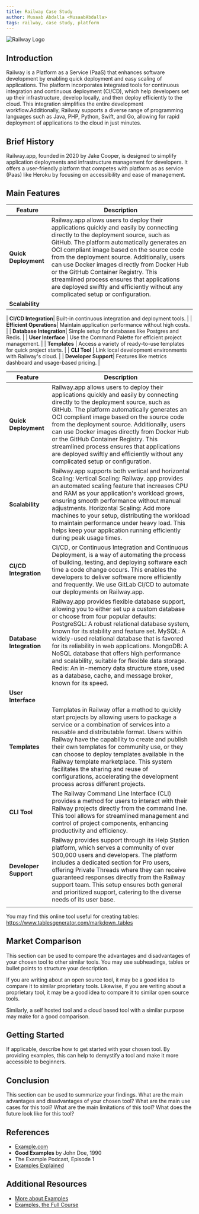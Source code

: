 ```yaml
---
title: Railway Case Study 
author: Musaab Abdalla <MusaabAbdalla>
tags: railway, case study, platform
---
```


![Railway Logo](~/assets/railway/railway-logo.png)

## Introduction

Railway is a Platform as a Service (PaaS) that enhances software development by enabling quick deployment and easy scaling of applications. The platform incorporates integrated tools for continuous integration and continuous deployment (CI/CD), which help developers set up their infrastructure, develop locally, and then deploy efficiently to the cloud. This integration simplifies the entire development workflow.Additionally, Railway supports a diverse range of programming languages such as Java, PHP, Python, Swift, and Go, allowing for rapid deployment of applications to the cloud in just minutes.

## Brief History

Railway.app, founded in 2020 by Jake Cooper, is designed to simplify application deployments and infrastructure management for developers. It offers a user-friendly platform that competes with platform as as service (Paas) like Heroku by focusing on accessibility and ease of management. 

## Main Features

| Feature             | Description                                                           |
|---------------------|-----------------------------------------------------------------------|
| **Quick Deployment**| Railway.app allows users to deploy their applications quickly and easily by connecting directly to the deployment source, such as GitHub. The platform automatically generates an OCI compliant image based on the source code from the deployment source. Additionally, users can use Docker images directly from Docker Hub or the GitHub Container Registry. This streamlined process ensures that applications are deployed swiftly and efficiently without any complicated setup or configuration.               |
| **Scalability**     |
                
| **CI/CD Integration**| Built-in continuous integration and deployment tools.                |
| **Efficient Operations**| Maintain application performance without high costs.                |
| **Database Integration**| Simple setup for databases like Postgres and Redis.                 |
| **User Interface**  | Use the Command Palette for efficient project management.            |
| **Templates**       | Access a variety of ready-to-use templates for quick project starts. |
| **CLI Tool**        | Link local development environments with Railway's cloud.            |
| **Developer Support**| Features like metrics dashboard and usage-based pricing.            |

| Feature                                                                                                                                                                                                                                                                                                                                                                                                                                                                                                                                                                      | Description |
| ------------------------ | ---------------------------------------------------------------------------------------------------------------------------------------------------------------------------------------------------------------------------------------------------------------------------------------------------------------------------------------------------------------------------------------------------------------------------------------------------------------------------------------------------------------------------------------------------------------------------- |
| **Quick Deployment**                             |  Railway.app allows users to deploy their applications quickly and easily by connecting directly to the deployment source, such as GitHub. The platform automatically generates an OCI compliant image based on the source code from the deployment source. Additionally, users can use Docker images directly from Docker Hub or the GitHub Container Registry. This streamlined process ensures that applications are deployed swiftly and efficiently without any complicated setup or configuration.                                                                                                                                                                                                                                                                                                                                                                                                                                                                                                                                                                                                                                                 |
| **Scalability**                                  | Railway.app supports both vertical and horizontal Scaling: Vertical Scaling: Railway. app provides an automated scaling feature that increases CPU and RAM as your application's workload grows, ensuring smooth performance without manual adjustments.  Horizontal Scaling: Add more machines to your setup, distributing the workload to maintain performance under heavy load. This helps keep your application running efficiently during peak usage times.                                                                                                                                                                                                                                                                                                                                                                                                                                                                                                                                                                                                                                                                                         |
| **CI/CD Integration**                            | CI/CD, or Continuous Integration and Continuous Deployment, is a way of automating the process of building, testing, and deploying software each time a code change occurs. This enables the developers to deliver software more efficiently and frequently. We use GitLab CI/CD to automate our deployments on Railway.app.                                                                                                                                                                                                                                                                                                                                                                                                                                                                                                                                                                                                                                                                                                                                                                                                                             |
| **Database Integration**                         | Railway.app provides flexible database support, allowing you to either set up a custom database or choose from four popular defaults:      PostgreSQL: A robust relational database system, known for its stability and feature set.     MySQL: A widely-used relational database that is favored for its reliability in web applications.     MongoDB: A NoSQL database that offers high performance and scalability, suitable for flexible data storage.     Redis: An in-memory data structure store, used as a database, cache, and message broker, known for its speed.                                                                                                                                                                                                                                                                                                                                                                                                                                                                                                                                                                             |
| **User Interface**                               |                                                                                                                                                                                                                                                                                                                                                                                                                                                                                                                                                                                                                                                                                                                                                                                                                                                                                                                                                                                                                                                                                                                                                          |
| **Templates**                                    | Templates in Railway offer a method to quickly start projects by allowing users to package a service or a combination of services into a reusable and distributable format. Users within Railway have the capability to create and publish their own templates for community use, or they can choose to deploy templates available in the Railway template marketplace. This system facilitates the sharing and reuse of configurations, accelerating the development process across different projects.                                                                                                                                                                                                                                                                                                                                                                                                                                                                                                                                                                                                                                                 |
|  **CLI Tool**                                    | The Railway Command Line Interface (CLI) provides a method for users to interact with their Railway projects directly from the command line. This tool allows for streamlined management and control of project components, enhancing productivity and efficiency.                                                                                                                                                                                                                                                                                                                                                                                                                                                                                                                                                                                                                                                                                                                                                                                                                                                                                       |
| **Developer Support**                            | Railway provides support through its Help Station platform, which serves a community of over 500,000 users and developers. The platform includes a dedicated section for Pro users, offering Private Threads where they can receive guaranteed responses directly from the Railway support team. This setup ensures both general and prioritized support, catering to the diverse needs of its user base.                                                                                                                                                                                                                                                                                                                                                                                                                                                                                                                                                                                                                                                                                                                                                |
|                                                  |                                                                                                                                                                                                                                                                                                                                                                                                                                                                                                                                                                                                                                                                                                                                                                                                                                                                                                                                                                                                                                                                                                                                                          |

You may find this online tool useful for creating tables: <https://www.tablesgenerator.com/markdown_tables>

## Market Comparison

This section can be used to compare the advantages and disadvantages of your chosen tool to other similar tools. You may use subheadings, tables or bullet points to structure your description.

If you are writing about an open source tool, it may be a good idea to compare it to similar proprietary tools. Likewise, if you are writing about a proprietary tool, it may be a good idea to compare it to similar open source tools.

Similarly, a self hosted tool and a cloud based tool with a similar purpose may make for a good comparison.

## Getting Started

If applicable, describe how to get started with your chosen tool. By providing examples, this can help to demystify a tool and make it more accessible to beginners.

## Conclusion

This section can be used to summarize your findings. What are the main advantages and disadvantages of your chosen tool? What are the main use cases for this tool? What are the main limitations of this tool? What does the future look like for this tool?

## References

- [Example.com](https://example.com)
- **Good Examples** by John Doe, 1990
- The Example Podcast, Episode 1
- [Examples Explained](https://youtu.be/dQw4w9WgXcQ)

## Additional Resources

- [More about Examples](https://example.com)
- [Examples, the Full Course](https://youtu.be/dQw4w9WgXcQ)
